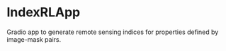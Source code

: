 # IndexRLApp
Gradio app to generate remote sensing indices for properties defined by image-mask pairs.

